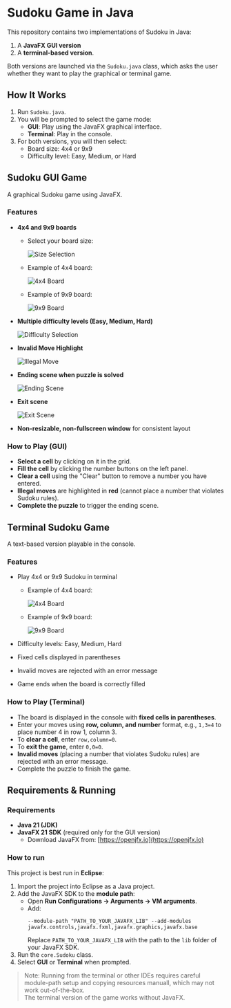# Sudoku Game in Java

This repository contains two implementations of Sudoku in Java: 
1. A **JavaFX GUI version** 
2. A **terminal-based version**. 

Both versions are launched via the `Sudoku.java` class, which asks the user whether they want to play the graphical or terminal game.

## How It Works

1. Run `Sudoku.java`.
2. You will be prompted to select the game mode:
   - **GUI**: Play using the JavaFX graphical interface.
   - **Terminal**: Play in the console.
3. For both versions, you will then select:
   - Board size: 4x4 or 9x9
   - Difficulty level: Easy, Medium, or Hard

## Sudoku GUI Game

A graphical Sudoku game using JavaFX.

### Features

- **4x4 and 9x9 boards**
  
   - Select your board size:
  
     ![Size Selection](images/size_scene.png)

   - Example of 4x4 board:
  
     ![4x4 Board](images/4x4_gui_board.png)

   - Example of 9x9 board:
  
     ![9x9 Board](images/9x9_gui_board.png)

- **Multiple difficulty levels (Easy, Medium, Hard)**
  
  ![Difficulty Selection](images/difficulty_scene.png)

- **Invalid Move Highlight**
    
  ![Illegal Move](images/illegal_move.png)
  
- **Ending scene when puzzle is solved**
  
  ![Ending Scene](images/ending_scene.png)

- **Exit scene**
  
  ![Exit Scene](images/exit_scene.png)

- **Non-resizable, non-fullscreen window** for consistent layout

### How to Play (GUI)

- **Select a cell** by clicking on it in the grid.
- **Fill the cell** by clicking the number buttons on the left panel.
- **Clear a cell** using the "Clear" button to remove a number you have entered.
- **Illegal moves** are highlighted in **red** (cannot place a number that violates Sudoku rules).
- **Complete the puzzle** to trigger the ending scene.

## Terminal Sudoku Game

A text-based version playable in the console.

### Features
- Play 4x4 or 9x9 Sudoku in terminal

   - Example of 4x4 board:
  
     ![4x4 Board](images/4x4_terminal_board.png)

   - Example of 9x9 board:
  
      ![9x9 Board](images/9x9_terminal_board.png)
  
- Difficulty levels: Easy, Medium, Hard
- Fixed cells displayed in parentheses
- Invalid moves are rejected with an error message
- Game ends when the board is correctly filled

### How to Play (Terminal)

- The board is displayed in the console with **fixed cells in parentheses**.
- Enter your moves using **row, column, and number** format, e.g., `1,3=4` to place number 4 in row 1, column 3.
- To **clear a cell**, enter `row,column=0`.
- To **exit the game**, enter `0,0=0`.
- **Invalid moves** (placing a number that violates Sudoku rules) are rejected with an error message.
- Complete the puzzle to finish the game.

## Requirements & Running

### Requirements
- **Java 21 (JDK)**  
- **JavaFX 21 SDK** (required only for the GUI version)  
  - Download JavaFX from: [https://openjfx.io](https://openjfx.io)  

### How to run

This project is best run in **Eclipse**:

1. Import the project into Eclipse as a Java project.
2. Add the JavaFX SDK to the **module path**:
   - Open **Run Configurations → Arguments → VM arguments**.
   - Add:
     ```
     --module-path "PATH_TO_YOUR_JAVAFX_LIB" --add-modules javafx.controls,javafx.fxml,javafx.graphics,javafx.base
     ```
     Replace `PATH_TO_YOUR_JAVAFX_LIB` with the path to the `lib` folder of your JavaFX SDK.
3. Run the `core.Sudoku` class.
4. Select **GUI** or **Terminal** when prompted.

> Note: Running from the terminal or other IDEs requires careful module-path setup
> and copying resources manuall, which may not work out-of-the-box.  
> The terminal version of the game works without JavaFX.
